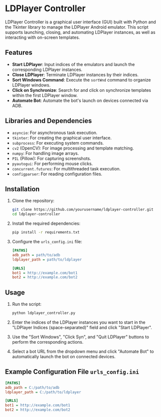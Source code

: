 # LDPlayer Controller

LDPlayer Controller is a graphical user interface (GUI) built with Python and the Tkinter library to manage the LDPlayer Android emulator. This script supports launching, closing, and automating LDPlayer instances, as well as interacting with on-screen templates.

## Features

- **Start LDPlayer**: Input indices of the emulators and launch the corresponding LDPlayer instances.
- **Close LDPlayer**: Terminate LDPlayer instances by their indices.
- **Sort Windows Command**: Execute the `sortWnd` command to organize LDPlayer windows.
- **Click on Synchronize**: Search for and click on synchronize templates within the first LDPlayer window.
- **Automate Bot**: Automate the bot's launch on devices connected via ADB.

## Libraries and Dependencies

- `asyncio`: For asynchronous task execution.
- `tkinter`: For creating the graphical user interface.
- `subprocess`: For executing system commands.
- `cv2` (OpenCV): For image processing and template matching.
- `numpy`: For handling image arrays.
- `PIL` (Pillow): For capturing screenshots.
- `pyautogui`: For performing mouse clicks.
- `concurrent.futures`: For multithreaded task execution.
- `configparser`: For reading configuration files.

## Installation

1. Clone the repository:
    ```sh
    git clone https://github.com/yourusername/ldplayer-controller.git
    cd ldplayer-controller
    ```

2. Install the required dependencies:
    ```sh
    pip install -r requirements.txt
    ```

3. Configure the `urls_config.ini` file:
    ```ini
    [PATHS]
    adb_path = path/to/adb
    ldplayer_path = path/to/ldplayer

    [URLS]
    bot1 = http://example.com/bot1
    bot2 = http://example.com/bot2
    ```

## Usage

1. Run the script:
    ```sh
    python ldplayer_controller.py
    ```

2. Enter the indices of the LDPlayer instances you want to start in the "LDPlayer Indices (space-separated)" field and click "Start LDPlayer".

3. Use the "Sort Windows", "Click Syn", and "Quit LDPlayer" buttons to perform the corresponding actions.

4. Select a bot URL from the dropdown menu and click "Automate Bot" to automatically launch the bot on connected devices.

## Example Configuration File `urls_config.ini`

```ini
[PATHS]
adb_path = C:/path/to/adb
ldplayer_path = C:/path/to/ldplayer

[URLS]
bot1 = http://example.com/bot1
bot2 = http://example.com/bot2
